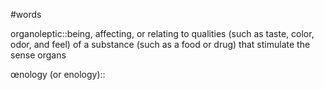#words

organoleptic::being, affecting, or relating to qualities (such as taste, color, odor, and feel) of a substance (such as a food or drug) that stimulate the sense organs

œnology (or enology)::